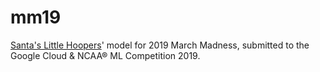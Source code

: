 # mm19
[Santa's Little Hoopers](https://www.kaggle.com/santaslittlehoopers)' model for 2019 March Madness, submitted to the Google Cloud & NCAA® ML Competition 2019.
